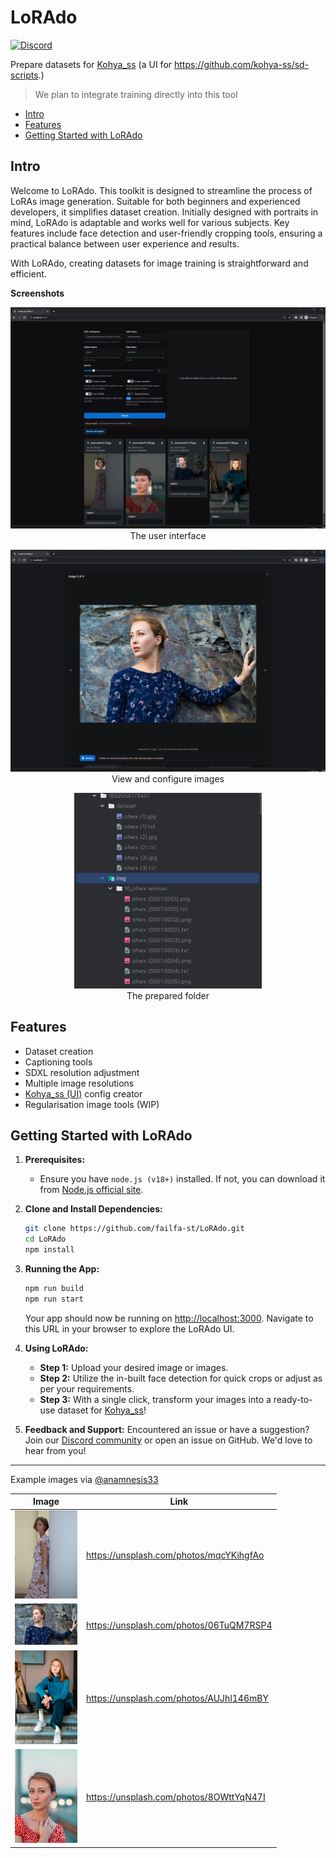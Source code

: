# LoRAdo

[![Discord](https://img.shields.io/discord/1091306623819059300?color=7289da&label=Discord&logo=discord&logoColor=fff&style=for-the-badge)](https://discord.com/invite/m3TBB9XEkb)

Prepare datasets for [Kohya_ss](https://github.com/bmaltais/kohya_ss/) (a UI for https://github.com/kohya-ss/sd-scripts.)

> We plan to integrate training directly into this tool

<!-- toc -->

- [Intro](#intro)
- [Features](#features)
- [Getting Started with LoRAdo](#getting-started-with-lorado)

<!-- tocstop -->

## Intro

Welcome to LoRAdo. This toolkit is designed to streamline the process of LoRAs image generation. Suitable for both beginners and experienced developers, it simplifies dataset creation. Initially designed with portraits in mind, LoRAdo is adaptable and works well for various subjects. Key features include face detection and user-friendly cropping tools, ensuring a practical balance between user experience and results.

With LoRAdo, creating datasets for image training is straightforward and efficient.

**Screenshots**

<p align="center">
<img src="assets/ui.png" width="600" alt="user interface">
<br/>
The user interface
</p>

<p align="center">
<img src="assets/slideshow.png" width="600" alt="slideshow">
<br/>
View and  configure images
</p>

<p align="center">
<img src="assets/folder.png" width="300" alt="folders">
<br/>
The prepared folder
</p>

## Features

- Dataset creation
- Captioning tools
- SDXL resolution adjustment
- Multiple image resolutions
- [Kohya_ss (UI)](https://github.com/bmaltais/kohya_ss/) config creator
- Regularisation image tools (WIP)


## Getting Started with LoRAdo

1. **Prerequisites:**

   - Ensure you have `node.js (v18+)` installed. If not, you can download it from [Node.js official site](https://nodejs.org/).

2. **Clone and Install Dependencies:**

   ```bash
   git clone https://github.com/failfa-st/LoRAdo.git
   cd LoRAdo
   npm install
   ```

3. **Running the App:**

   ```bash
   npm run build
   npm run start
   ```

   Your app should now be running on [http://localhost:3000](http://localhost:3000). Navigate to this URL in your browser to explore the LoRAdo UI.

4. **Using LoRAdo:**

   - **Step 1:** Upload your desired image or images.
   - **Step 2:** Utilize the in-built face detection for quick crops or adjust as per your requirements.
   - **Step 3:** With a single click, transform your images into a ready-to-use dataset for [Kohya_ss](https://github.com/bmaltais/kohya_ss/)!

5. **Feedback and Support:**
   Encountered an issue or have a suggestion? Join our [Discord community](https://discord.com/invite/m3TBB9XEkb) or open an issue on GitHub. We'd love to hear from you!

---

Example images via [@anamnesis33](https://unsplash.com/@anamnesis33)

| Image                                                                                                              | Link                                    |
| ------------------------------------------------------------------------------------------------------------------ | --------------------------------------- |
| [<img src="public/images/anamnesis33/example (1).jpg" width="100">](<public/images/anamnesis33/example%20(1).jpg>) | https://unsplash.com/photos/mqcYKihgfAo |
| [<img src="public/images/anamnesis33/example (2).jpg" width="100">](<public/images/anamnesis33/example%20(2).jpg>) | https://unsplash.com/photos/06TuQM7RSP4 |
| [<img src="public/images/anamnesis33/example (3).jpg" width="100">](<public/images/anamnesis33/example%20(3).jpg>) | https://unsplash.com/photos/AUJhl146mBY |
| [<img src="public/images/anamnesis33/example (4).jpg" width="100">](<public/images/anamnesis33/example%20(4).jpg>) | https://unsplash.com/photos/8OWttYqN47I |
